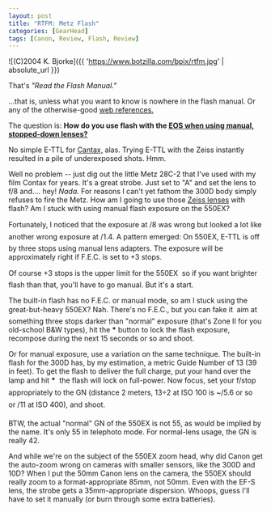 ```yaml
---
layout: post
title: "RTFM: Metz Flash"
categories: [GearHead]
tags: [Canon, Review, Flash, Review]
---
```



![(C)2004 K. Bjorke]({{ 'https://www.botzilla.com/bpix/rtfm.jpg' | absolute_url }})


That's <i>"Read the Flash Manual."</i>

...that is, unless what you want to know is nowhere in the flash manual. Or any of the otherwise-good <a href="http://photonotes.org/articles/eos-flash/" target="_blank">web references.</a>

The question is: <b>How do you use flash with the <a href="http://photonotes.org/articles/eos-manual-lenses/" target="_blank">EOS when using manual, stopped-down lenses?</a></b>


<!--more-->
No simple E-TTL for <a href="{{ site.baseurl }}{% post_url 2004-02-28-The-Cantax %}">Cantax,</a> alas. Trying E-TTL with the Zeiss instantly resulted in a pile of underexposed shots. Hmm.

Well no problem -- just dig out the little Metz 28C-2 that I've used with my film Contax for years. It's a great strobe. Just set to "A" and set the lens to f/8 and.... hey! <i>Nada.</i> For reasons I can't yet fathom the 300D body simply refuses to fire the Metz. How am I going to use those <a href="http://contaximages.com/document.php?id=3318" target="_blank">Zeiss lenses</a> with flash? Am I stuck with using manual flash exposure on the 550EX?

Fortunately, I noticed that the exposure at &#131;/8 was wrong but looked a lot like another wrong exposure at &#131;/1.4. A pattern emerged: On 550EX, E-TTL is off by three stops using manual lens adapters. The exposure will be approximately right if F.E.C. is set to +3 stops.

Of course +3 stops is the upper limit for the 550EX &#151; so if you want brighter flash than that, you'll have to go manual. But it's a start.

The built-in flash has no F.E.C. or manual mode, so am I stuck using the great-but-heavy 550EX? Nah. There's no F.E.C., but you can fake it &#151; aim at something three stops darker than "normal" exposure (that's Zone II for you old-school B&amp;W types), hit the <b>*</b> button to lock the flash exposure, recompose during the next 15 seconds or so and shoot.

Or for manual exposure, use a variation on the same technique. The built-in flash for the 300D has, by my estimation, a metric Guide Number of 13 (39 in feet). To get the flash to deliver the full charge, put your hand over the lamp and hit <b>*</b> &#151; the flash will lock on full-power. Now focus, set your f/stop appropriately to the GN (distance 2 meters, 13&divide;2 at ISO 100 is ~&#131;/5.6 or so &#151; or &#131;/11 at ISO 400), and shoot. 

BTW, the actual "normal" GN of the 550EX is not 55, as would be implied by the name. It's only 55 in telephoto mode. For normal-lens usage, the GN is really 42. 

And while we're on the subject of the 550EX zoom head, why did Canon get the auto-zoom wrong on cameras with smaller sensors, like the 300D and 10D? When I put the 50mm Canon lens on the camera, the 550EX should really zoom to a format-appropriate 85mm, not 50mm. Even with the EF-S lens, the strobe gets a 35mm-appropriate dispersion. Whoops, guess I'll have to set it manually (or burn through some extra batteries).
